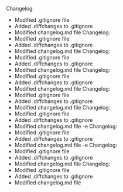 

Changelog:
- Modified .gitignore file
- Added .diffchanges to .gitignore
- Modified changelog.md file
Changelog:
- Modified .gitignore file
- Added .diffchanges to .gitignore
- Modified changelog.md file
Changelog:
- Modified .gitignore file
- Added .diffchanges to .gitignore
- Modified changelog.md file
Changelog:
- Modified .gitignore file
- Added .diffchanges to .gitignore
- Modified changelog.md file
Changelog:
- Modified .gitignore file
- Added .diffchanges to .gitignore
- Modified changelog.md file
Changelog:
- Modified .gitignore file
- Added .diffchanges to .gitignore
- Modified changelog.md file
-e Changelog:
- Modified .gitignore file
- Added .diffchanges to .gitignore
- Modified changelog.md file
-e Changelog:
- Modified .gitignore file
- Added .diffchanges to .gitignore
- Modified changelog.md file
Changelog:
- Modified .gitignore file
- Added .diffchanges to .gitignore
- Modified changelog.md file
